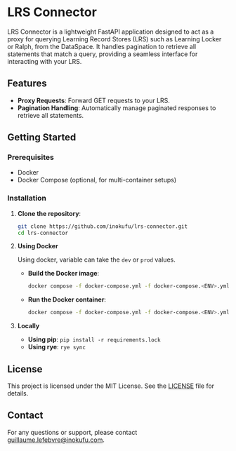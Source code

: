 # LRS Connector

LRS Connector is a lightweight FastAPI application designed to act as a proxy for querying Learning Record Stores (LRS) such as Learning Locker or Ralph, from the DataSpace. It handles pagination to retrieve all statements that match a query, providing a seamless interface for interacting with your LRS.

## Features

- **Proxy Requests**: Forward GET requests to your LRS.
- **Pagination Handling**: Automatically manage paginated responses to retrieve all statements.

## Getting Started

### Prerequisites

- Docker
- Docker Compose (optional, for multi-container setups)

### Installation

1. **Clone the repository**:
   ```bash
   git clone https://github.com/inokufu/lrs-connector.git
   cd lrs-connector
   ```
2. **Using Docker**

   Using docker, <ENV> variable can take the `dev` or `prod` values.

   - **Build the Docker image**:
      ```bash
      docker compose -f docker-compose.yml -f docker-compose.<ENV>.yml build
      ```

   - **Run the Docker container**:
      ```bash
      docker compose -f docker-compose.yml -f docker-compose.<ENV>.yml up -d
      ```

3. **Locally**
   - **Using pip**: `pip install -r requirements.lock`
   - **Using rye**: `rye sync`


## License

This project is licensed under the MIT License. See the [LICENSE](LICENSE) file for details.

## Contact

For any questions or support, please contact [guillaume.lefebvre@inokufu.com](mailto:guillaume.lefebvre@inokufu.com).
